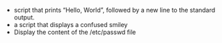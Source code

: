 - script that prints “Hello, World”, followed by a new line to the standard output.
- a script that displays a confused smiley 
- Display the content of the /etc/passwd file
